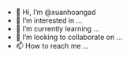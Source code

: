 - 👋 Hi, I’m @xuanhoangad
- 👀 I’m interested in ...
- 🌱 I’m currently learning ...
- 💞️ I’m looking to collaborate on ...
- 📫 How to reach me ...

<!---
xuanhoangad/xuanhoangad is a ✨ special ✨ repository because its `README.md` (this file) appears on your GitHub profile.
You can click the Preview link to take a look at your changes.
--->
